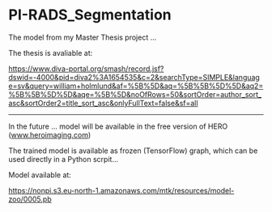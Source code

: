 # PI-RADS_Segmentation

The model from my Master Thesis project ... 

The thesis is avaliable at:

https://www.diva-portal.org/smash/record.jsf?dswid=-4000&pid=diva2%3A1654535&c=2&searchType=SIMPLE&language=sv&query=william+holmlund&af=%5B%5D&aq=%5B%5B%5D%5D&aq2=%5B%5B%5D%5D&aqe=%5B%5D&noOfRows=50&sortOrder=author_sort_asc&sortOrder2=title_sort_asc&onlyFullText=false&sf=all

---

In the future ... model will be available in the free version of HERO (www.heroimaging.com)


The trained model is available as frozen (TensorFlow) graph, which can be used directly in a Python scrpit...

Model available at:

https://nonpi.s3.eu-north-1.amazonaws.com/mtk/resources/model-zoo/0005.pb
